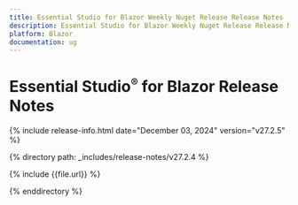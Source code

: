 ```yaml
---
title: Essential Studio for Blazor Weekly Nuget Release Release Notes  
description: Essential Studio for Blazor Weekly Nuget Release Release Notes  
platform: Blazor
documentation: ug
---
```


# Essential Studio<sup style="font-size:70%">&reg;</sup> for Blazor Release Notes  

{% include release-info.html date="December 03, 2024" version="v27.2.5" %} 

{% directory path: _includes/release-notes/v27.2.4 %}

{% include {{file.url}} %}

{% enddirectory %}